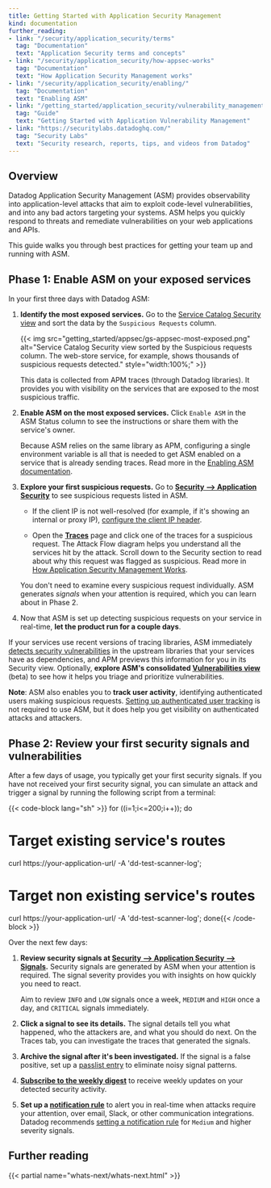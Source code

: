 ```yaml
---
title: Getting Started with Application Security Management
kind: documentation
further_reading:
- link: "/security/application_security/terms"
  tag: "Documentation"
  text: "Application Security terms and concepts"
- link: "/security/application_security/how-appsec-works"
  tag: "Documentation"
  text: "How Application Security Management works"
- link: "/security/application_security/enabling/"
  tag: "Documentation"
  text: "Enabling ASM"
- link: "/getting_started/application_security/vulnerability_management"
  tag: "Guide"
  text: "Getting Started with Application Vulnerability Management"
- link: "https://securitylabs.datadoghq.com/"
  tag: "Security Labs"
  text: "Security research, reports, tips, and videos from Datadog"
---
```


## Overview

Datadog Application Security Management (ASM) provides observability into application-level attacks that aim to exploit code-level vulnerabilities, and into any bad actors targeting your systems. ASM helps you quickly respond to threats and remediate vulnerabilities on your web applications and APIs.

This guide walks you through best practices for getting your team up and running with ASM.

## Phase 1: Enable ASM on your exposed services

In your first three days with Datadog ASM:

1. **Identify the most exposed services.** Go to the [Service Catalog Security view][1] and sort the data by the `Suspicious Requests` column.  

   {{< img src="getting_started/appsec/gs-appsec-most-exposed.png" alt="Service Catalog Security view sorted by the Suspicious requests column. The web-store service, for example, shows thousands of suspicious requests detected." style="width:100%;" >}}

   This data is collected from APM traces (through Datadog libraries). It provides you with visibility on the services that are exposed to the most suspicious traffic.

2. **Enable ASM on the most exposed services.** Click `Enable ASM` in the ASM Status column to see the instructions or share them with the service's owner. 

   Because ASM relies on the same library as APM, configuring a single environment variable is all that is needed to get ASM enabled on a service that is already sending traces. Read more in the [Enabling ASM documentation][2].

3. **Explore your first suspicious requests.** Go to **[Security --> Application Security][7]** to see suspicious requests listed in ASM.

   - If the client IP is not well-resolved (for example, if it's showing an internal or proxy IP), [configure the client IP header][3].

   - Open the **[Traces][8]** page and click one of the traces for a suspicious request. The Attack Flow diagram helps you understand all the services hit by the attack. Scroll down to the Security section to read about why this request was flagged as suspicious. Read more in [How Application Security Management Works][4].

   You don't need to examine every suspicious request individually. ASM generates _signals_ when your attention is required, which you can learn about in Phase 2.

4. Now that ASM is set up detecting suspicious requests on your service in real-time, **let the product run for a couple days**.

<div class="alert alert-info">If your services use recent versions of tracing libraries, ASM immediately <a href="/security/application_security/risk_management">detects security vulnerabilities</a> in the upstream libraries that your services have as dependencies, and APM previews this information for you in its Security view. Optionally, <strong>explore ASM's consolidated <a href="https://app.datadoghq.com/security/appsec/vm">Vulnerabilities view</a></strong> (beta) to see how it helps you triage and prioritize vulnerabilities.</div>

**Note**: ASM also enables you to **track user activity**, identifying authenticated users making suspicious requests. [Setting up authenticated user tracking][5] is not required to use ASM, but it does help you get visibility on authenticated attacks and attackers. 

## Phase 2: Review your first security signals and vulnerabilities

After a few days of usage, you typically get your first security signals. If you have not received your first security signal, you can simulate an attack and trigger a signal by running the following script from a terminal:

{{< code-block lang="sh" >}}
for ((i=1;i<=200;i++)); do
# Target existing service's routes
curl https://your-application-url/<EXISTING ROUTE> -A
'dd-test-scanner-log';
# Target non existing service's routes
curl https://your-application-url/<NON-EXISTING ROUTE> -A
'dd-test-scanner-log';
done{{< /code-block >}}

Over the next few days:

1. **Review security signals at [Security --> Application Security --> Signals][6].** Security signals are generated by ASM when your attention is required. The signal severity provides you with insights on how quickly you need to react. 
   
   Aim to review `INFO` and `LOW` signals once a week, `MEDIUM` and `HIGH` once a day, and `CRITICAL` signals immediately.

2. **Click a signal to see its details.** The signal details tell you what happened, who the attackers are, and what you should do next. On the Traces tab, you can investigate the traces that generated the signals.

3. **Archive the signal after it's been investigated.** If the signal is a false positive, set up a [passlist entry][9] to eliminate noisy signal patterns.

4. **[Subscribe to the weekly digest][10]** to receive weekly updates on your detected security activity.

5. **Set up a [notification rule][12]** to alert you in real-time when attacks require your attention, over email, Slack, or other communication integrations. Datadog recommends [setting a notification rule][11] for `Medium` and higher severity signals.

## Further reading

{{< partial name="whats-next/whats-next.html" >}}

[1]: https://app.datadoghq.com/services?env=prod&hostGroup=%2A&lens=Security
[2]: /security/application_security/enabling/
[3]: /security/application_security/threats/library_configuration/#configuring-a-client-ip-header
[4]: /security/application_security/how-appsec-works/
[5]: /security/application_security/threats/add-user-info/
[6]: https://app.datadoghq.com/security?query=%40workflow.rule.type%3A%22Application%20Security%22&column=time&order=desc&product=appsec&view=signal&viz=stream&start=1674824351640&end=1675429151640&paused=false
[7]: https://app.datadoghq.com/security/appsec
[8]: https://app.datadoghq.com/security/appsec/traces
[9]: /security/application_security/threats/library_configuration/#exclude-specific-parameters-from-triggering-detections
[10]: https://app.datadoghq.com/security/appsec/reports-configuration
[11]: https://app.datadoghq.com/security/configuration/notification-rules
[12]: /security/notifications/rules/